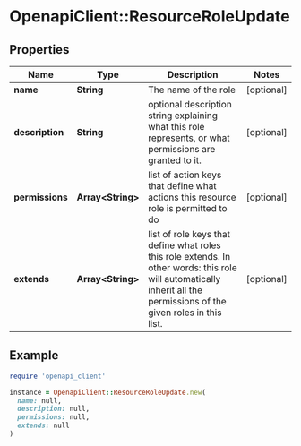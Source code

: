 # OpenapiClient::ResourceRoleUpdate

## Properties

| Name | Type | Description | Notes |
| ---- | ---- | ----------- | ----- |
| **name** | **String** | The name of the role | [optional] |
| **description** | **String** | optional description string explaining what this role represents, or what permissions are granted to it. | [optional] |
| **permissions** | **Array&lt;String&gt;** | list of action keys that define what actions this resource role is permitted to do | [optional] |
| **extends** | **Array&lt;String&gt;** | list of role keys that define what roles this role extends. In other words: this role will automatically inherit all the permissions of the given roles in this list. | [optional] |

## Example

```ruby
require 'openapi_client'

instance = OpenapiClient::ResourceRoleUpdate.new(
  name: null,
  description: null,
  permissions: null,
  extends: null
)
```

